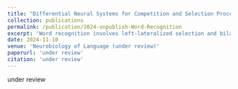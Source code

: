 ```yaml
---
title: "Differential Neural Systems for Competition and Selection Processes in Word Recognition"
collection: publications
permalink: /publication/2024-unpublish-Word-Recognition
excerpt: 'Word recognition involves left-lateralized selection and bilateral competition, with concrete words driving competition and semantic features affecting activation without lateralization.'
date: 2024-11-10
venue: 'Neurobiology of Language (under review)'
paperurl: 'under review'
citation: 'under review'
---
```

under review